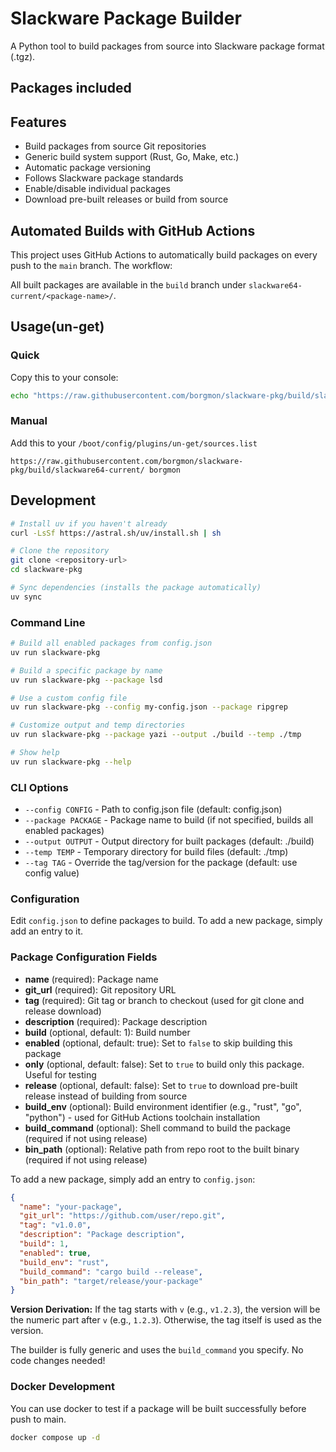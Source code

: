 # Slackware Package Builder

A Python tool to build packages from source into Slackware package format (.tgz).

## Packages included

<packages>

</packages>

## Features

- Build packages from source Git repositories
- Generic build system support (Rust, Go, Make, etc.)
- Automatic package versioning
- Follows Slackware package standards
- Enable/disable individual packages
- Download pre-built releases or build from source

## Automated Builds with GitHub Actions

This project uses GitHub Actions to automatically build packages on every push to the `main` branch. The workflow:

All built packages are available in the `build` branch under `slackware64-current/<package-name>/`.

## Usage(un-get)

### Quick

Copy this to your console:

```sh
echo "https://raw.githubusercontent.com/borgmon/slackware-pkg/build/slackware64-current/ borgmon" >> /boot/config/plugins/un-get/sources.list
```

### Manual

Add this to your `/boot/config/plugins/un-get/sources.list`

```
https://raw.githubusercontent.com/borgmon/slackware-pkg/build/slackware64-current/ borgmon
```

## Development

```bash
# Install uv if you haven't already
curl -LsSf https://astral.sh/uv/install.sh | sh

# Clone the repository
git clone <repository-url>
cd slackware-pkg

# Sync dependencies (installs the package automatically)
uv sync
```

### Command Line

```bash
# Build all enabled packages from config.json
uv run slackware-pkg

# Build a specific package by name
uv run slackware-pkg --package lsd

# Use a custom config file
uv run slackware-pkg --config my-config.json --package ripgrep

# Customize output and temp directories
uv run slackware-pkg --package yazi --output ./build --temp ./tmp

# Show help
uv run slackware-pkg --help
```

### CLI Options

- `--config CONFIG` - Path to config.json file (default: config.json)
- `--package PACKAGE` - Package name to build (if not specified, builds all enabled packages)
- `--output OUTPUT` - Output directory for built packages (default: ./build)
- `--temp TEMP` - Temporary directory for build files (default: ./tmp)
- `--tag TAG` - Override the tag/version for the package (default: use config value)

### Configuration

Edit `config.json` to define packages to build. To add a new package, simply add an entry to it.

### Package Configuration Fields

- **name** (required): Package name
- **git_url** (required): Git repository URL
- **tag** (required): Git tag or branch to checkout (used for git clone and release download)
- **description** (required): Package description
- **build** (optional, default: 1): Build number
- **enabled** (optional, default: true): Set to `false` to skip building this package
- **only** (optional, default: false): Set to `true` to build only this package. Useful for testing
- **release** (optional, default: false): Set to `true` to download pre-built release instead of building from source
- **build_env** (optional): Build environment identifier (e.g., "rust", "go", "python") - used for GitHub Actions toolchain installation
- **build_command** (optional): Shell command to build the package (required if not using release)
- **bin_path** (optional): Relative path from repo root to the built binary (required if not using release)

To add a new package, simply add an entry to `config.json`:

```json
{
  "name": "your-package",
  "git_url": "https://github.com/user/repo.git",
  "tag": "v1.0.0",
  "description": "Package description",
  "build": 1,
  "enabled": true,
  "build_env": "rust",
  "build_command": "cargo build --release",
  "bin_path": "target/release/your-package"
}
```

**Version Derivation:**
If the tag starts with `v` (e.g., `v1.2.3`), the version will be the numeric part after `v` (e.g., `1.2.3`). Otherwise, the tag itself is used as the version.

The builder is fully generic and uses the `build_command` you specify. No code changes needed!

### Docker Development

You can use docker to test if a package will be built successfully before push to main.

```bash
docker compose up -d
```
